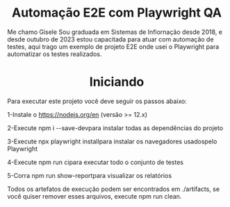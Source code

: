 
<h1 align="center"> Automação E2E com Playwright QA </h1>
Me chamo Gisele Sou graduada em Sistemas de Infiornação desde 2018, e desde outubro de 2023 estou capacitada para atuar com automação de testes, aqui trago um exemplo de projeto E2E onde usei o Playwright para automatizar os testes realizados.



<h1 align="center"> Iniciando  </h1>

Para executar este projeto você deve seguir os passos abaixo:

1-Instale o https://nodejs.org/en (versão >= 12.x)

2-Execute npm i --save-devpara instalar todas as dependências do projeto

3-Execute npx playwright installpara instalar os navegadores usados ​​pelo Playwright

4-Execute npm run cipara executar todo o conjunto de testes

5-Corra npm run show-reportpara visualizar os relatórios

Todos os artefatos de execução podem ser encontrados em ./artifacts, se você quiser remover esses arquivos, execute npm run clean.






